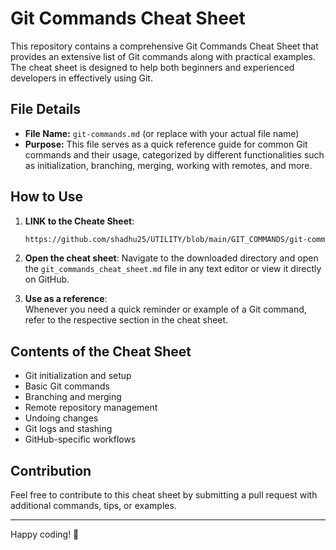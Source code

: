# Git Commands Cheat Sheet

This repository contains a comprehensive Git Commands Cheat Sheet that provides an extensive list of Git commands along with practical examples. The cheat sheet is designed to help both beginners and experienced developers in effectively using Git.

## File Details

- **File Name:** `git-commands.md` (or replace with your actual file name)
- **Purpose:** This file serves as a quick reference guide for common Git commands and their usage, categorized by different functionalities such as initialization, branching, merging, working with remotes, and more.

## How to Use

1. **LINK to the Cheate Sheet**:
    ```bash
    https://github.com/shadhu25/UTILITY/blob/main/GIT_COMMANDS/git-commands.md
    ```

2. **Open the cheat sheet**: 
   Navigate to the downloaded directory and open the `git_commands_cheat_sheet.md` file in any text editor or view it directly on GitHub.

3. **Use as a reference**:  
   Whenever you need a quick reminder or example of a Git command, refer to the respective section in the cheat sheet.

## Contents of the Cheat Sheet

- Git initialization and setup
- Basic Git commands
- Branching and merging
- Remote repository management
- Undoing changes
- Git logs and stashing
- GitHub-specific workflows

## Contribution

Feel free to contribute to this cheat sheet by submitting a pull request with additional commands, tips, or examples.

---

Happy coding! 🎉

